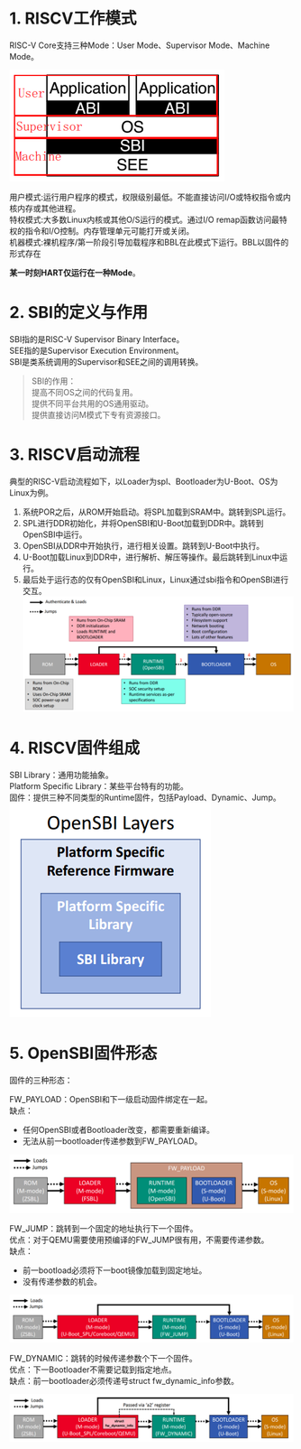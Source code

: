 # 1. RISCV工作模式
RISC-V Core支持三种Mode：User Mode、Supervisor Mode、Machine Mode。

![RV架构示意图](img/mode.png)

用户模式:运行用户程序的模式，权限级别最低。不能直接访问I/O或特权指令或内核内存或其他进程。</br>
特权模式:大多数Linux内核或其他O/S运行的模式。通过I/O remap函数访问最特权的指令和I/O控制。内存管理单元可能打开或关闭。</br>
机器模式:裸机程序/第一阶段引导加载程序和BBL在此模式下运行。BBL以固件的形式存在</br>

**某一时刻HART仅运行在一种Mode**。

# 2. SBI的定义与作用
SBI指的是RISC-V Supervisor Binary Interface。</br>
SEE指的是Supervisor Execution Environment。</br>
SBI是类系统调用的Supervisor和SEE之间的调用转换。

> SBI的作用：</br>
> 提高不同OS之间的代码复用。</br>
> 提供不同平台共用的OS通用驱动。</br>
> 提供直接访问M模式下专有资源接口。

# 3. RISCV启动流程
典型的RISC-V启动流程如下，以Loader为spl、Bootloader为U-Boot、OS为Linux为例。
1. 系统POR之后，从ROM开始启动。将SPL加载到SRAM中。跳转到SPL运行。
2. SPL进行DDR初始化，并将OpenSBI和U-Boot加载到DDR中。跳转到OpenSBI中运行。
3. OpenSBI从DDR中开始执行，进行相关设置。跳转到U-Boot中执行。
4. U-Boot加载Linux到DDR中，进行解析、解压等操作。最后跳转到Linux中运行。
5. 最后处于运行态的仅有OpenSBI和Linux，Linux通过sbi指令和OpenSBI进行交互。
![启动流程](img/bring-up.png)

# 4. RISCV固件组成
SBI Library：通用功能抽象。</br>
Platform Specific Library：某些平台特有的功能。</br>
固件：提供三种不同类型的Runtime固件，包括Payload、Dynamic、Jump。</br>
![固件结构](img/firmware-struct.png)

# 5. OpenSBI固件形态
固件的三种形态：

FW_PAYLOAD：OpenSBI和下一级启动固件绑定在一起。</br>
缺点：
- 任何OpenSBI或者Bootloader改变，都需要重新编译。
- 无法从前一bootloader传递参数到FW_PAYLOAD。

![fw_payload流程](img/fw_payload.png)

FW_JUMP：跳转到一个固定的地址执行下一个固件。</br>
优点：对于QEMU需要使用预编译的FW_JUMP很有用，不需要传递参数。</br>
缺点：
- 前一bootload必须将下一boot镜像加载到固定地址。
- 没有传递参数的机会。

![fw_jump流程](img/fw_jump.png)


FW_DYNAMIC：跳转的时候传递参数个下一个固件。</br>
优点：下一Bootloader不需要记载到指定地点。</br>
缺点：前一bootloader必须传递号struct fw_dynamic_info参数。</br>

![fw_dynamic流程](img/fw_dynamic.png)

